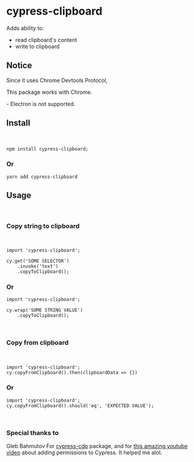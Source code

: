 # cypress-clipboard

Adds ability to:
- read clipboard's content
- write to clipboard


<h2>Notice</h2>
<p>Since it uses Chrome Devtools Protocol,</p>
<p>This package works with Chrome.</p>
- Electron is not supported.

<br />
<h2>Install</h2>
<br />

```
npm install cypress-clipboard;
```

<h3>Or</h3>

```
yarn add cypress-clipboard
```

<h2>Usage</h2>
<br />
<h3>Copy string to clipboard</h3>
<br />


```
import 'cypress-clipboard';

cy.get('SOME SELECTOR')
    .invoke('text')
    .copyToClipboard(); 
```

<h3>Or</h3>

```
import 'cypress-clipboard';

cy.wrap('SOME STRING VALUE')
    .copyToClipboard(); 
```

<br />
<h3>Copy from clipboard</h3>
<br />

```
import 'cypress-clipboard';
cy.copyFromClipboard().then(clipboardData => {})

```

<h3>Or</h3>

```
import 'cypress-clipboard';
cy.copyFromClipboard().should('eq', 'EXPECTED VALUE');

```

<br />


<h3>Special thanks to </h3>
Gleb Bahmutov
For <a href="https://www.npmjs.com/package/cypress-cdp" target="_blank">cypress-cdp</a> package, 
and for <a href="https://www.youtube.com/watch?v=4eEc3x24D64">this amazing youtube video</a> about adding permissions to Cypress.
It helped me alot.

